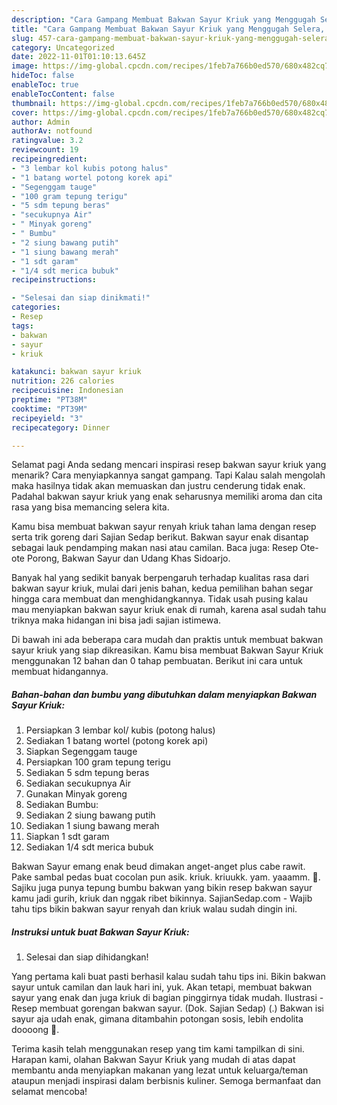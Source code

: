 ```yaml
---
description: "Cara Gampang Membuat Bakwan Sayur Kriuk yang Menggugah Selera, Buat Buka Puasa Menggugah Selera"
title: "Cara Gampang Membuat Bakwan Sayur Kriuk yang Menggugah Selera, Buat Buka Puasa Menggugah Selera"
slug: 457-cara-gampang-membuat-bakwan-sayur-kriuk-yang-menggugah-selera-buat-buka-puasa-menggugah-selera
category: Uncategorized
date: 2022-11-01T01:10:13.645Z
image: https://img-global.cpcdn.com/recipes/1feb7a766b0ed570/680x482cq70/bakwan-sayur-kriuk-foto-resep-utama.jpg
hideToc: false
enableToc: true
enableTocContent: false
thumbnail: https://img-global.cpcdn.com/recipes/1feb7a766b0ed570/680x482cq70/bakwan-sayur-kriuk-foto-resep-utama.jpg
cover: https://img-global.cpcdn.com/recipes/1feb7a766b0ed570/680x482cq70/bakwan-sayur-kriuk-foto-resep-utama.jpg
author: Admin
authorAv: notfound
ratingvalue: 3.2
reviewcount: 19
recipeingredient:
- "3 lembar kol kubis potong halus"
- "1 batang wortel potong korek api"
- "Segenggam tauge"
- "100 gram tepung terigu"
- "5 sdm tepung beras"
- "secukupnya Air"
- " Minyak goreng"
- " Bumbu"
- "2 siung bawang putih"
- "1 siung bawang merah"
- "1 sdt garam"
- "1/4 sdt merica bubuk"
recipeinstructions:

- "Selesai dan siap dinikmati!"
categories:
- Resep
tags:
- bakwan
- sayur
- kriuk

katakunci: bakwan sayur kriuk 
nutrition: 226 calories
recipecuisine: Indonesian
preptime: "PT38M"
cooktime: "PT39M"
recipeyield: "3"
recipecategory: Dinner

---
```



Selamat pagi Anda sedang mencari inspirasi resep bakwan sayur kriuk yang menarik? Cara menyiapkannya sangat gampang. Tapi Kalau salah mengolah maka hasilnya tidak akan memuaskan dan justru cenderung tidak enak. Padahal bakwan sayur kriuk yang enak seharusnya memiliki aroma dan cita rasa yang bisa memancing selera kita.


Kamu bisa membuat bakwan sayur renyah kriuk tahan lama dengan resep serta trik goreng dari Sajian Sedap berikut. Bakwan sayur enak disantap sebagai lauk pendamping makan nasi atau camilan. Baca juga: Resep Ote-ote Porong, Bakwan Sayur dan Udang Khas Sidoarjo.

Banyak hal yang sedikit banyak berpengaruh terhadap kualitas rasa dari bakwan sayur kriuk, mulai dari jenis bahan, kedua pemilihan bahan segar hingga cara membuat dan menghidangkannya. Tidak usah pusing kalau mau menyiapkan bakwan sayur kriuk enak di rumah, karena asal sudah tahu triknya maka hidangan ini bisa jadi sajian istimewa.


Di bawah ini ada beberapa cara mudah dan praktis untuk membuat bakwan sayur kriuk yang siap dikreasikan. Kamu bisa membuat Bakwan Sayur Kriuk menggunakan 12 bahan dan 0 tahap pembuatan. Berikut ini cara untuk membuat hidangannya.

<!--inarticleads1-->

##### Bahan-bahan dan bumbu yang dibutuhkan dalam menyiapkan Bakwan Sayur Kriuk:

1. Persiapkan 3 lembar kol/ kubis (potong halus)
1. Sediakan 1 batang wortel (potong korek api)
1. Siapkan Segenggam tauge
1. Persiapkan 100 gram tepung terigu
1. Sediakan 5 sdm tepung beras
1. Sediakan secukupnya Air
1. Gunakan  Minyak goreng
1. Sediakan  Bumbu:
1. Sediakan 2 siung bawang putih
1. Sediakan 1 siung bawang merah
1. Siapkan 1 sdt garam
1. Sediakan 1/4 sdt merica bubuk


Bakwan Sayur emang enak beud dimakan anget-anget plus cabe rawit. Pake sambal pedas buat cocolan pun asik. kriuk. kriuukk. yam. yaaamm. 🤤. Sajiku juga punya tepung bumbu bakwan yang bikin resep bakwan sayur kamu jadi gurih, kriuk dan nggak ribet bikinnya. SajianSedap.com - Wajib tahu tips bikin bakwan sayur renyah dan kriuk walau sudah dingin ini. 

<!--inarticleads2-->

##### Instruksi untuk buat Bakwan Sayur Kriuk:


1. Selesai dan siap dihidangkan!

Yang pertama kali buat pasti berhasil kalau sudah tahu tips ini. Bikin bakwan sayur untuk camilan dan lauk hari ini, yuk. Akan tetapi, membuat bakwan sayur yang enak dan juga kriuk di bagian pinggirnya tidak mudah. Ilustrasi - Resep membuat gorengan bakwan sayur. (Dok. Sajian Sedap) (.) Bakwan isi sayur aja udah enak, gimana ditambahin potongan sosis, lebih endolita doooong 🤤. 

Terima kasih telah menggunakan resep yang tim kami tampilkan di sini. Harapan kami, olahan Bakwan Sayur Kriuk yang mudah di atas dapat membantu anda menyiapkan makanan yang lezat untuk keluarga/teman ataupun menjadi inspirasi dalam berbisnis kuliner. Semoga bermanfaat dan selamat mencoba!
